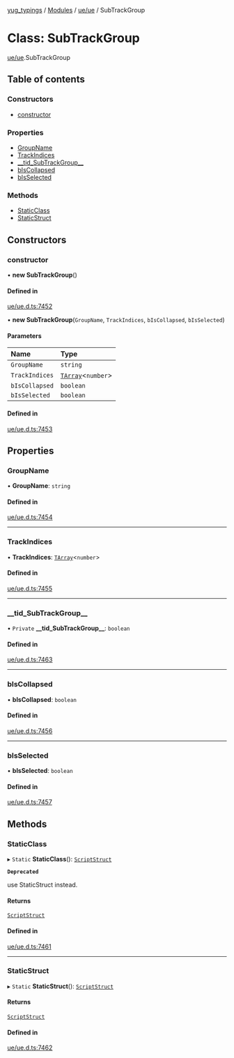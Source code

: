 [yug_typings](../README.md) / [Modules](../modules.md) / [ue/ue](../modules/ue_ue.md) / SubTrackGroup

# Class: SubTrackGroup

[ue/ue](../modules/ue_ue.md).SubTrackGroup

## Table of contents

### Constructors

- [constructor](ue_ue.SubTrackGroup.md#constructor)

### Properties

- [GroupName](ue_ue.SubTrackGroup.md#groupname)
- [TrackIndices](ue_ue.SubTrackGroup.md#trackindices)
- [\_\_tid\_SubTrackGroup\_\_](ue_ue.SubTrackGroup.md#__tid_subtrackgroup__)
- [bIsCollapsed](ue_ue.SubTrackGroup.md#biscollapsed)
- [bIsSelected](ue_ue.SubTrackGroup.md#bisselected)

### Methods

- [StaticClass](ue_ue.SubTrackGroup.md#staticclass)
- [StaticStruct](ue_ue.SubTrackGroup.md#staticstruct)

## Constructors

### constructor

• **new SubTrackGroup**()

#### Defined in

[ue/ue.d.ts:7452](https://github.com/YugMetaverse/yug_typings/blob/b7d9b19/ue/ue.d.ts#L7452)

• **new SubTrackGroup**(`GroupName`, `TrackIndices`, `bIsCollapsed`, `bIsSelected`)

#### Parameters

| Name | Type |
| :------ | :------ |
| `GroupName` | `string` |
| `TrackIndices` | [`TArray`](../interfaces/ue_puerts.TArray.md)<`number`\> |
| `bIsCollapsed` | `boolean` |
| `bIsSelected` | `boolean` |

#### Defined in

[ue/ue.d.ts:7453](https://github.com/YugMetaverse/yug_typings/blob/b7d9b19/ue/ue.d.ts#L7453)

## Properties

### GroupName

• **GroupName**: `string`

#### Defined in

[ue/ue.d.ts:7454](https://github.com/YugMetaverse/yug_typings/blob/b7d9b19/ue/ue.d.ts#L7454)

___

### TrackIndices

• **TrackIndices**: [`TArray`](../interfaces/ue_puerts.TArray.md)<`number`\>

#### Defined in

[ue/ue.d.ts:7455](https://github.com/YugMetaverse/yug_typings/blob/b7d9b19/ue/ue.d.ts#L7455)

___

### \_\_tid\_SubTrackGroup\_\_

• `Private` **\_\_tid\_SubTrackGroup\_\_**: `boolean`

#### Defined in

[ue/ue.d.ts:7463](https://github.com/YugMetaverse/yug_typings/blob/b7d9b19/ue/ue.d.ts#L7463)

___

### bIsCollapsed

• **bIsCollapsed**: `boolean`

#### Defined in

[ue/ue.d.ts:7456](https://github.com/YugMetaverse/yug_typings/blob/b7d9b19/ue/ue.d.ts#L7456)

___

### bIsSelected

• **bIsSelected**: `boolean`

#### Defined in

[ue/ue.d.ts:7457](https://github.com/YugMetaverse/yug_typings/blob/b7d9b19/ue/ue.d.ts#L7457)

## Methods

### StaticClass

▸ `Static` **StaticClass**(): [`ScriptStruct`](ue_ue.ScriptStruct.md)

**`Deprecated`**

use StaticStruct instead.

#### Returns

[`ScriptStruct`](ue_ue.ScriptStruct.md)

#### Defined in

[ue/ue.d.ts:7461](https://github.com/YugMetaverse/yug_typings/blob/b7d9b19/ue/ue.d.ts#L7461)

___

### StaticStruct

▸ `Static` **StaticStruct**(): [`ScriptStruct`](ue_ue.ScriptStruct.md)

#### Returns

[`ScriptStruct`](ue_ue.ScriptStruct.md)

#### Defined in

[ue/ue.d.ts:7462](https://github.com/YugMetaverse/yug_typings/blob/b7d9b19/ue/ue.d.ts#L7462)
